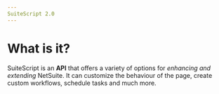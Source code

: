 ```yaml
---
SuiteScript 2.0
---
```


# What is it?

SuiteScript is an **API** that offers a variety of options for _enhancing and extending_ NetSuite.
It can customize the behaviour of the page, create custom workflows,
schedule tasks and much more.
